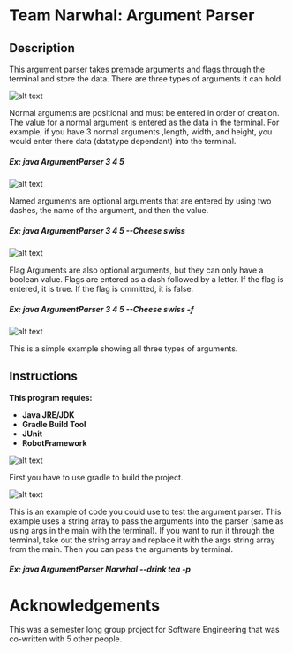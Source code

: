 # Team Narwhal: Argument Parser

## Description
This argument parser takes premade arguments and flags through the terminal and store the data. There are three types of arguments it can hold.

![alt text](http://i.imgur.com/APXgX6a.jpg "Normal Argument")

Normal arguments are positional and must be entered in order of creation. The value for a normal argument is entered as the data in the terminal. For example, if you have 3 normal arguments ,length, width, and height, you would enter there data (datatype dependant) into the terminal.

##### Ex: java ArgumentParser 3 4 5

![alt text](http://i.imgur.com/omQlrav.jpg "Named Argument")

Named arguments are optional arguments that are entered by using two dashes, the name of the argument, and then the value.

##### Ex: java ArgumentParser 3 4 5 --Cheese swiss

![alt text](http://i.imgur.com/EcTZ9ag.jpg "Flag Argument")

Flag Arguments are also optional arguments, but they can only have a boolean value. Flags are entered as a dash followed by a letter. If the flag is entered, it is true. If the flag is ommitted, it is false.

##### Ex: java ArgumentParser 3 4 5 --Cheese swiss -f

![alt text](http://i.imgur.com/6GjE5f8.jpg "Example Setup")

This is a simple example showing all three types of arguments.

## Instructions
**This program requies:**
- **Java JRE/JDK**
- **Gradle Build Tool**
- **JUnit**
- **RobotFramework**

![alt text](http://i.imgur.com/6VOEyBL.jpg "Build With Gradle In Terminal")

First you have to use gradle to build the project.

![alt text](http://i.imgur.com/kuEMUVG.jpg "Example Code For Setup")

This is an example of code you could use to test the argument parser. This example uses a string array to pass the arguments into the parser (same as using args in the main with the terminal). If you want to run it through the terminal, take out the string array and replace it with the args string array from the main. Then you can pass the arguments by terminal.

##### Ex: java ArgumentParser Narwhal --drink tea -p

# Acknowledgements
This was a semester long group project for Software Engineering that was co-written with 5 other people.
